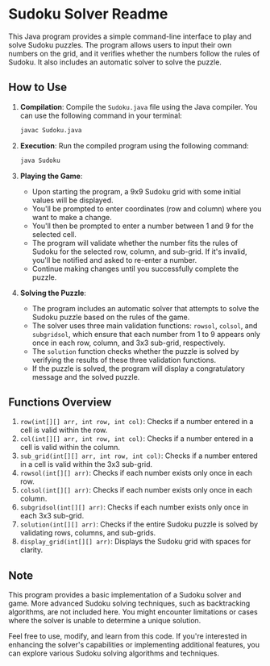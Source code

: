 # Sudoku Solver Readme

This Java program provides a simple command-line interface to play and solve Sudoku puzzles. The program allows users to input their own numbers on the grid, and it verifies whether the numbers follow the rules of Sudoku. It also includes an automatic solver to solve the puzzle.

## How to Use

1. **Compilation**: Compile the `Sudoku.java` file using the Java compiler. You can use the following command in your terminal:

   ```sh
   javac Sudoku.java
   ```

2. **Execution**: Run the compiled program using the following command:

   ```sh
   java Sudoku
   ```

3. **Playing the Game**:
   - Upon starting the program, a 9x9 Sudoku grid with some initial values will be displayed.
   - You'll be prompted to enter coordinates (row and column) where you want to make a change.
   - You'll then be prompted to enter a number between 1 and 9 for the selected cell.
   - The program will validate whether the number fits the rules of Sudoku for the selected row, column, and sub-grid. If it's invalid, you'll be notified and asked to re-enter a number.
   - Continue making changes until you successfully complete the puzzle.

4. **Solving the Puzzle**:
   - The program includes an automatic solver that attempts to solve the Sudoku puzzle based on the rules of the game.
   - The solver uses three main validation functions: `rowsol`, `colsol`, and `subgridsol`, which ensure that each number from 1 to 9 appears only once in each row, column, and 3x3 sub-grid, respectively.
   - The `solution` function checks whether the puzzle is solved by verifying the results of these three validation functions.
   - If the puzzle is solved, the program will display a congratulatory message and the solved puzzle.

## Functions Overview

1. `row(int[][] arr, int row, int col)`: Checks if a number entered in a cell is valid within the row.
2. `col(int[][] arr, int row, int col)`: Checks if a number entered in a cell is valid within the column.
3. `sub_grid(int[][] arr, int row, int col)`: Checks if a number entered in a cell is valid within the 3x3 sub-grid.
4. `rowsol(int[][] arr)`: Checks if each number exists only once in each row.
5. `colsol(int[][] arr)`: Checks if each number exists only once in each column.
6. `subgridsol(int[][] arr)`: Checks if each number exists only once in each 3x3 sub-grid.
7. `solution(int[][] arr)`: Checks if the entire Sudoku puzzle is solved by validating rows, columns, and sub-grids.
8. `display_grid(int[][] arr)`: Displays the Sudoku grid with spaces for clarity.

## Note

This program provides a basic implementation of a Sudoku solver and game. More advanced Sudoku solving techniques, such as backtracking algorithms, are not included here. You might encounter limitations or cases where the solver is unable to determine a unique solution.

Feel free to use, modify, and learn from this code. If you're interested in enhancing the solver's capabilities or implementing additional features, you can explore various Sudoku solving algorithms and techniques.
